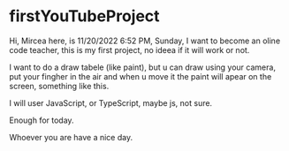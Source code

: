 # firstYouTubeProject

Hi, Mircea here, is 11/20/2022 6:52 PM, Sunday, I want to become an oline code teacher, this is my first project, no ideea if it will work or not.

I want to do a draw tabele (like paint), but u can draw using your camera, put your fingher in the air and when u move it the paint will apear on the screen, something like this.

I will user JavaScript, or TypeScript, maybe js, not sure.

Enough for today.

Whoever you are have a nice day.
